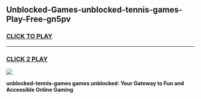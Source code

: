 
## Unblocked-Games-unblocked-tennis-games-Play-Free-gn5pv
<h3>
<a href="https://premium76.site?title=unblocked-tennis-games&ref=23A">CLICK TO PLAY</a></h3>
<hr>

<h3>
<a href="https://premium76.site?title=unblocked-tennis-games&ref=23A">CLICK 2 PLAY</a>
  
</h3>

<a href="https://premium76.site?title=unblocked-tennis-games&ref=23A"><img src="https://clearcache.store/games.png"></a>


**unblocked-tennis-games games unblocked: Your Gateway to Fun and Accessible Online Gaming**
